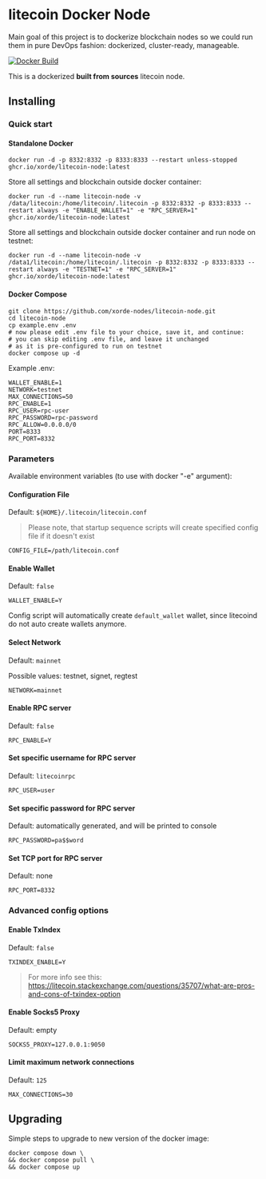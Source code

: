 # litecoin Docker Node

Main goal of this project is to dockerize blockchain nodes so we could run them in pure DevOps fashion: dockerized, cluster-ready, manageable.

[![Docker Build](https://github.com/xorde-nodes/litecoin-node/actions/workflows/docker-image.yml/badge.svg)](https://github.com/xorde-nodes/litecoin-node/actions/workflows/docker-image.yml)

This is a dockerized **built from sources** litecoin node.


## Installing

### Quick start

#### Standalone Docker

```shell
docker run -d -p 8332:8332 -p 8333:8333 --restart unless-stopped ghcr.io/xorde/litecoin-node:latest
```

Store all settings and blockchain outside docker container:

```shell
docker run -d --name litecoin-node -v /data/litecoin:/home/litecoin/.litecoin -p 8332:8332 -p 8333:8333 --restart always -e "ENABLE_WALLET=1" -e "RPC_SERVER=1" ghcr.io/xorde/litecoin-node:latest
```

Store all settings and blockchain outside docker container and run node on testnet:

```shell
docker run -d --name litecoin-node -v /data1/litecoin:/home/litecoin/.litecoin -p 8332:8332 -p 8333:8333 --restart always -e "TESTNET=1" -e "RPC_SERVER=1" ghcr.io/xorde/litecoin-node:latest
```

#### Docker Compose

```shell
git clone https://github.com/xorde-nodes/litecoin-node.git
cd litecoin-node
cp example.env .env
# now please edit .env file to your choice, save it, and continue:
# you can skip editing .env file, and leave it unchanged 
# as it is pre-configured to run on testnet
docker compose up -d
```

Example .env:

```dotenv
WALLET_ENABLE=1
NETWORK=testnet
MAX_CONNECTIONS=50
RPC_ENABLE=1
RPC_USER=rpc-user
RPC_PASSWORD=rpc-password
RPC_ALLOW=0.0.0.0/0
PORT=8333
RPC_PORT=8332
```

### Parameters

Available environment variables (to use with docker "-e" argument):

#### Configuration File

Default: `${HOME}/.litecoin/litecoin.conf`

> Please note, that startup sequence scripts will create specified config file if it doesn't exist

```dotenv
CONFIG_FILE=/path/litecoin.conf
```

#### Enable Wallet

Default: `false`

```dotenv
WALLET_ENABLE=Y
```

Config script will automatically create `default_wallet` wallet, since litecoind do not auto create wallets anymore. 

#### Select Network

Default: `mainnet`

Possible values: testnet, signet, regtest

```dotenv
NETWORK=mainnet
```

#### Enable RPC server

Default: `false`

```dotenv
RPC_ENABLE=Y
```

#### Set specific username for RPC server

Default: `litecoinrpc`

```dotenv
RPC_USER=user
```

#### Set specific password for RPC server 

Default: automatically generated, and will be printed to console

```dotenv
RPC_PASSWORD=pa$$word
```

#### Set TCP port for RPC server

Default: none

```dotenv
RPC_PORT=8332
```

### Advanced config options

#### Enable TxIndex

Default: `false`

```dotenv
TXINDEX_ENABLE=Y
```

> For more info see this: https://litecoin.stackexchange.com/questions/35707/what-are-pros-and-cons-of-txindex-option

#### Enable Socks5 Proxy

Default: empty

```dotenv
SOCKS5_PROXY=127.0.0.1:9050
```

#### Limit maximum network connections

Default: `125`

```dotenv
MAX_CONNECTIONS=30
```

## Upgrading

Simple steps to upgrade to new version of the docker image:

```shell
docker compose down \
&& docker compose pull \
&& docker compose up
```
